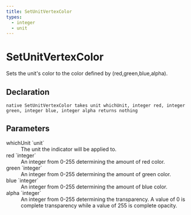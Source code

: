 ```yaml
---
title: SetUnitVertexColor
types:
  - integer
  - unit
---
```


# SetUnitVertexColor
Sets the unit's color to the color defined by (red,green,blue,alpha).

## Declaration

```
native SetUnitVertexColor takes unit whichUnit, integer red, integer green, integer blue, integer alpha returns nothing
```

## Parameters
<dl>
  <dt>whichUnit `unit`</dt>
  <dd>The unit the indicator will be applied to.</dd>

  <dt>red `integer`</dt>
  <dd>An integer from 0-255 determining the amount of red color.</dd>

  <dt>green `integer`</dt>
  <dd>An integer from 0-255 determining the amount of green color.</dd>

  <dt>blue `integer`</dt>
  <dd>An integer from 0-255 determining the amount of blue color.</dd>

  <dt>alpha `integer`</dt>
  <dd>An integer from 0-255 determining the transparency. A value of 0 is complete transparency while a value of 255 is complete opacity.</dd>
</dl>